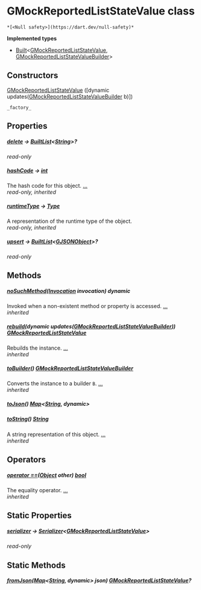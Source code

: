 


# GMockReportedListStateValue class






    *[<Null safety>](https://dart.dev/null-safety)*






**Implemented types**

- [Built](https://pub.dev/documentation/built_value/8.1.2/built_value/Built-class.html)&lt;[GMockReportedListStateValue](../third_party_yonomi_graphql_schema_schema.docs.schema.gql/GMockReportedListStateValue-class.md), [GMockReportedListStateValueBuilder](../third_party_yonomi_graphql_schema_schema.docs.schema.gql/GMockReportedListStateValueBuilder-class.md)>





## Constructors

[GMockReportedListStateValue](../third_party_yonomi_graphql_schema_schema.docs.schema.gql/GMockReportedListStateValue/GMockReportedListStateValue.md) ([dynamic updates([GMockReportedListStateValueBuilder](../third_party_yonomi_graphql_schema_schema.docs.schema.gql/GMockReportedListStateValueBuilder-class.md) b)])

    _factory_


## Properties

##### [delete](../third_party_yonomi_graphql_schema_schema.docs.schema.gql/GMockReportedListStateValue/delete.md) &#8594; [BuiltList](https://pub.dev/documentation/built_collection/5.0.0/built_collection/BuiltList-class.html)&lt;[String](https://api.flutter.dev/flutter/dart-core/String-class.html)>?



   
_read-only_



##### [hashCode](https://api.flutter.dev/flutter/dart-core/Object/hashCode.html) &#8594; [int](https://api.flutter.dev/flutter/dart-core/int-class.html)



The hash code for this object. [...](https://api.flutter.dev/flutter/dart-core/Object/hashCode.html)  
_read-only, inherited_



##### [runtimeType](https://api.flutter.dev/flutter/dart-core/Object/runtimeType.html) &#8594; [Type](https://api.flutter.dev/flutter/dart-core/Type-class.html)



A representation of the runtime type of the object.   
_read-only, inherited_



##### [upsert](../third_party_yonomi_graphql_schema_schema.docs.schema.gql/GMockReportedListStateValue/upsert.md) &#8594; [BuiltList](https://pub.dev/documentation/built_collection/5.0.0/built_collection/BuiltList-class.html)&lt;[GJSONObject](../third_party_yonomi_graphql_schema_schema.docs.schema.gql/GJSONObject-class.md)>?



   
_read-only_




## Methods

##### [noSuchMethod](https://api.flutter.dev/flutter/dart-core/Object/noSuchMethod.html)([Invocation](https://api.flutter.dev/flutter/dart-core/Invocation-class.html) invocation) dynamic



Invoked when a non-existent method or property is accessed. [...](https://api.flutter.dev/flutter/dart-core/Object/noSuchMethod.html)  
_inherited_



##### [rebuild](https://pub.dev/documentation/built_value/8.1.2/built_value/Built/rebuild.html)(dynamic updates([GMockReportedListStateValueBuilder](../third_party_yonomi_graphql_schema_schema.docs.schema.gql/GMockReportedListStateValueBuilder-class.md))) [GMockReportedListStateValue](../third_party_yonomi_graphql_schema_schema.docs.schema.gql/GMockReportedListStateValue-class.md)



Rebuilds the instance. [...](https://pub.dev/documentation/built_value/8.1.2/built_value/Built/rebuild.html)  
_inherited_



##### [toBuilder](https://pub.dev/documentation/built_value/8.1.2/built_value/Built/toBuilder.html)() [GMockReportedListStateValueBuilder](../third_party_yonomi_graphql_schema_schema.docs.schema.gql/GMockReportedListStateValueBuilder-class.md)



Converts the instance to a builder <code>B</code>. [...](https://pub.dev/documentation/built_value/8.1.2/built_value/Built/toBuilder.html)  
_inherited_



##### [toJson](../third_party_yonomi_graphql_schema_schema.docs.schema.gql/GMockReportedListStateValue/toJson.md)() [Map](https://api.flutter.dev/flutter/dart-core/Map-class.html)&lt;[String](https://api.flutter.dev/flutter/dart-core/String-class.html), dynamic>



   




##### [toString](https://api.flutter.dev/flutter/dart-core/Object/toString.html)() [String](https://api.flutter.dev/flutter/dart-core/String-class.html)



A string representation of this object. [...](https://api.flutter.dev/flutter/dart-core/Object/toString.html)  
_inherited_




## Operators

##### [operator ==](https://api.flutter.dev/flutter/dart-core/Object/operator_equals.html)([Object](https://api.flutter.dev/flutter/dart-core/Object-class.html) other) [bool](https://api.flutter.dev/flutter/dart-core/bool-class.html)



The equality operator. [...](https://api.flutter.dev/flutter/dart-core/Object/operator_equals.html)  
_inherited_




## Static Properties

##### [serializer](../third_party_yonomi_graphql_schema_schema.docs.schema.gql/GMockReportedListStateValue/serializer.md) &#8594; [Serializer](https://pub.dev/documentation/built_value/8.1.2/serializer/Serializer-class.html)&lt;[GMockReportedListStateValue](../third_party_yonomi_graphql_schema_schema.docs.schema.gql/GMockReportedListStateValue-class.md)>



   
_read-only_




## Static Methods

##### [fromJson](../third_party_yonomi_graphql_schema_schema.docs.schema.gql/GMockReportedListStateValue/fromJson.md)([Map](https://api.flutter.dev/flutter/dart-core/Map-class.html)&lt;[String](https://api.flutter.dev/flutter/dart-core/String-class.html), dynamic> json) [GMockReportedListStateValue](../third_party_yonomi_graphql_schema_schema.docs.schema.gql/GMockReportedListStateValue-class.md)?



   










